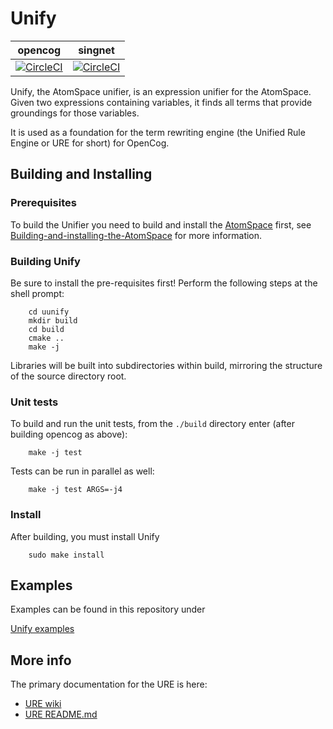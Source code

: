 # Unify

opencog | singnet
------- | -------
[![CircleCI](https://circleci.com/gh/opencog/unify.svg?style=svg)](https://circleci.com/gh/opencog/unify) | [![CircleCI](https://circleci.com/gh/singnet/unify.svg?style=svg)](https://circleci.com/gh/singnet/unify)

Unify, the AtomSpace unifier, is an expression unifier for the AtomSpace.
Given two expressions containing variables, it finds all terms that
provide groundings for those variables.

It is used as a foundation for the term rewriting engine
(the Unified Rule Engine or URE for short) for OpenCog.

## Building and Installing

### Prerequisites

To build the Unifier you need to build and install the
[AtomSpace](https://wiki.opencog.org/w/AtomSpace) first, see
[Building-and-installing-the-AtomSpace](https://github.com/opencog/atomspace#building-and-installing)
for more information.

### Building Unify

Be sure to install the pre-requisites first!
Perform the following steps at the shell prompt:
```
    cd uunify
    mkdir build
    cd build
    cmake ..
    make -j
```
Libraries will be built into subdirectories within build, mirroring
the structure of the source directory root.

### Unit tests

To build and run the unit tests, from the `./build` directory enter
(after building opencog as above):
```
    make -j test
```
Tests can be run in parallel as well:
```
    make -j test ARGS=-j4
```

### Install

After building, you must install Unify
```
    sudo make install
```

## Examples

Examples can be found in this repository under

[Unify examples](examples/unify)

## More info

The primary documentation for the URE is here:

* [URE wiki](https://wiki.opencog.org/w/URE)
* [URE README.md](https://github.com/opencog/ure/README.md)
